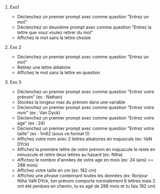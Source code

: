 1. Exo1
    - Déclenchez un premier prompt avec comme question "Entrez un mot"
    - Déclenchez un deuxième prompt avec comme question "Entrez la lettre que vouz voulez retirer du mot"
    - Affichez le mot sans la lettre choisie

2. Exo 2
    - Déclenchez un premier prompt avec comme question "Entrez un mot"
    - Retirez une lettre aléatoire
    - Affichez le mot sans la lettre en question

3. Exo 3
    - Déclenchez un premier prompt avec comme question "Entrez votre prénom" (ex : Nathan)
    - Stockez la longeur max du prénom dans une variable
    - Déclenchez un premier prompt avec comme question "Entrez votre nom" (ex : Van Dyck)
    - Déclenchez un premier prompt avec comme question "Entrez votre age" (ex : 24)
    - Déclenchez un premier prompt avec comme question "Entrez votre taille" (ex : 1m82 (sous ce format !))
    - Affichez votre nom avec 2 lettres aléatoires en majuscule (ex: VaN DYck)
    - Affichez la première lettre de votre prénom en majuscule le reste en minuscule et retire deux lettres au hasard (ex: Ntha)
    - Affichez le nombre d'années de votre age en mois (ex: 24 (ans) == 288 mois)
    - Affichez votre taille en cm (ex: 182 cm)
    - Affichez une phrase contennant toutes les données (ex: Bonjour Ntha VaN DYck, ton prénom comporte normalement 6 lettres mais 2 ont été perdues en chemin, tu es agé de 288 mois et tu fais 182 cm)